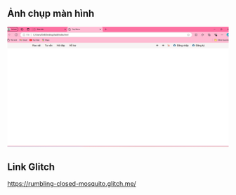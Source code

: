 ## Ảnh chụp màn hình
![Ảnh thiết kế banner](anh.png)
## Link Glitch 
https://rumbling-closed-mosquito.glitch.me/
